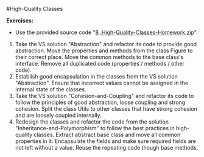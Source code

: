 #High-Quality Classes

**Exercises:**

* Use the provided source code "[8 .High-Quality-Classes-Homework.zip](https://github.com/BorislavIvanov/Telerik_Academy/tree/master/01.%20Programming/04.%20C%23%20High%20Quality%20Code/07.%20High-Quality%20Classes/01.%20Task)".
 1. Take the VS solution "Abstraction" and refactor its code to provide good abstraction. Move the properties and methods from the class Figure to their correct place. Move the common methods to the base class's interface. Remove all duplicated code (properties / methods / other code).
 2. Establish good encapsulation in the classes from the VS solution "Abstraction". Ensure that incorrect values cannot be assigned in the internal state of the classes.
 3. Take the VS solution "Cohesion-and-Coupling" and refactor its code to follow the principles of good abstraction, loose coupling and strong cohesion. Split the class Utils to other classes that have strong cohesion and are loosely coupled internally.
 4. Redesign the classes and refactor the code from the solution "Inheritance-and-Polymorphism" to follow the best practices in high-quality classes. Extract abstract base class and move all common properties in it. Encapsulate the fields and make sure required fields are not left without a value. Reuse the repeating code though base methods.
